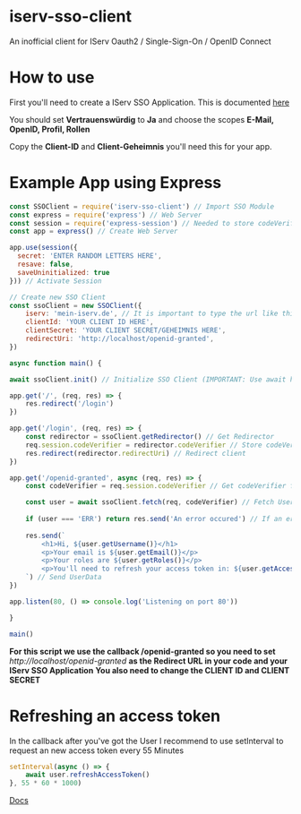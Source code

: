 # iserv-sso-client

An inofficial client for IServ Oauth2 / Single-Sign-On / OpenID Connect

# How to use

First you'll need to create a IServ SSO Application. This is documented [here](https://doku.iserv.eu/manage/system/sso/)

You should set **Vertrauenswürdig** to **Ja** and choose the scopes **E-Mail, OpenID, Profil, Rollen**

Copy the **Client-ID** and **Client-Geheimnis** you'll need this for your app.

# Example App using Express
```js
const SSOClient = require('iserv-sso-client') // Import SSO Module
const express = require('express') // Web Server
const session = require('express-session') // Needed to store codeVerifier in session
const app = express() // Create Web Server

app.use(session({
  secret: 'ENTER RANDOM LETTERS HERE',
  resave: false,
  saveUninitialized: true
})) // Activate Session

// Create new SSO Client
const ssoClient = new SSOClient({
    iserv: 'mein-iserv.de', // It is important to type the url like this without a slash at the end and no https:// in the beginning
    clientId: 'YOUR CLIENT ID HERE',
    clientSecret: 'YOUR CLIENT SECRET/GEHEIMNIS HERE',
    redirectUri: 'http://localhost/openid-granted',
})

async function main() {

await ssoClient.init() // Initialize SSO Client (IMPORTANT: Use await here)

app.get('/', (req, res) => {
    res.redirect('/login')
})

app.get('/login', (req, res) => {
    const redirector = ssoClient.getRedirector() // Get Redirector
    req.session.codeVerifier = redirector.codeVerifier // Store codeVerifier in session
    res.redirect(redirector.redirectUri) // Redirect client
})

app.get('/openid-granted', async (req, res) => {
    const codeVerifier = req.session.codeVerifier // Get codeVerifier from session

    const user = await ssoClient.fetch(req, codeVerifier) // Fetch User (IMPORTANT: Use await here)
    
    if (user === 'ERR') return res.send('An error occured') // If an error occured, return error message (IMPORTANT: If no error handling is implemented, your app will crash)
    
    res.send(`
        <h1>Hi, ${user.getUsername()}</h1>
        <p>Your email is ${user.getEmail()}</p>
        <p>Your roles are ${user.getRoles()}</p>
        <p>You'll need to refresh your access token in: ${user.getAccessTokenExpireCountdown()}ms</p>
    `) // Send UserData
})

app.listen(80, () => console.log('Listening on port 80'))

}

main()
```

**For this script we use the callback /openid-granted so you need to set** _http://localhost/openid-granted_ **as the Redirect URL in your code and your IServ SSO Application**
**You also need to change the CLIENT ID and CLIENT SECRET**

# Refreshing an access token
In the callback after you've got the User I recommend to use setInterval to request an new access token every 55 Minutes

```js
setInterval(async () => {
    await user.refreshAccessToken()
}, 55 * 60 * 1000)
```

[Docs](https://github.com/thevideotrain/iserv-sso-client/wiki/)
